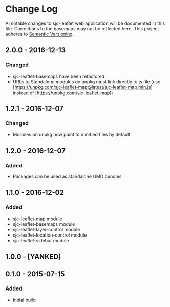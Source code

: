 # Change Log
Al notable changes to sjc-leaflet web application will be documented in this file. Corrections to the basemaps may not be reflected here. This project adheres to [Semantic Versioning](http://semver.org).

## 2.0.0 - 2016-12-13
### Changed
- sjc-leaflet-basemaps have been refactored
- URLs to Standalone modules on unpkg must link directly to js file (use [https://unpkg.com/sjc-leaflet-map@latest/sjc-leaflet-map.min.js] instead of [https://unpkg.com/sjc-leaflet-map])

## 1.2.1 - 2016-12-07
### Changed
- Modules on unpkg now point to minified files by default

## 1.2.0 - 2016-12-07
### Added
- Packages can be used as standalone UMD bundles

## 1.1.0 - 2016-12-02
### Added
- sjc-leaflet-map module
- sjc-leaflet-basemaps module
- sjc-leaflet-layer-control module
- sjc-leaflet-location-control module
- sjc-leaflet-sidebar module

## 1.0.0 - [YANKED]

## 0.1.0 - 2015-07-15

### Added

- Initial build
